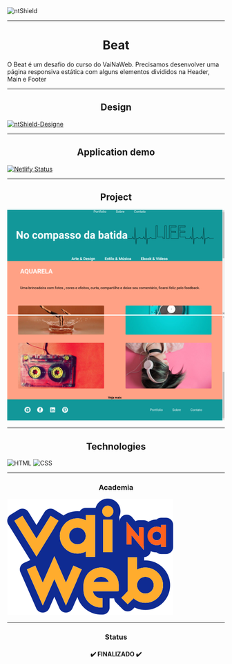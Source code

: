 <img src="https://img.shields.io/static/v1?label=Code&message=N-CCC&color=1C1C1C&style=for-the-badge&logo=GHOST" alt="ntShield">

---

<h1 align="center">Beat</h1>

<p>
    O Beat é um desafio do curso do VaiNaWeb. Precisamos desenvolver uma página responsiva estática com alguns elementos divididos na Header, Main e Footer
</p>

---

<h2 align="center">Design</h2>
<a href="https://www.figma.com/file/eqI9VbBccDj0wjy8E0IzZC/Beat?node-id=1%3A2"><img src="https://img.shields.io/static/v1?label=Design&message=FIGMA&color=00FA9A&style=for-the-badge&logo=GHOST" alt="ntShield-Designe"></a>

---

<h2  align="center">Application demo</h2>

[![Netlify Status](https://api.netlify.com/api/v1/badges/211da53d-4ffc-48f2-8ee3-213075a5f484/deploy-status)](https://app.netlify.com/sites/beat-vnw/deploys)

---

<h2  align="center">Project</h2>

<img src="Assets/ProjectImages/Beat-ImageOne.png" alt="PageWeb-01">
<img src="Assets/ProjectImages/Beat-ImageTwo.png" alt="PageWeb-02">

---

<h2  align="center">Technologies</h2>

![HTML](https://img.shields.io/badge/HTML5-E34F26?style=for-the-badge&logo=html5&logoColor=white)
![CSS](https://img.shields.io/badge/CSS3-1572B6?style=for-the-badge&logo=css3&logoColor=white)

---

<h3 align="center">Academia</h3>

<section>
    <img src="Assets/LogoVNW.svg">
</section>

---

<h3 align="center">Status</h3>

<h4 align="center">
    ✔️ FINALIZADO ✔️
</h4>
